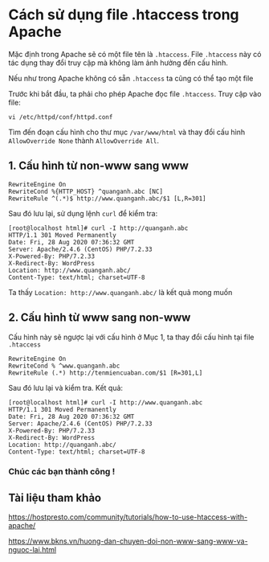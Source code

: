 # Cách sử dụng file .htaccess trong Apache

Mặc định trong Apache sẽ có một file tên là `.htaccess`. File `.htaccess` này có tác dụng thay đổi truy cập mà không làm ảnh hưởng đến cấu hình.

Nếu như trong Apache không có sẵn `.htaccess` ta cũng có thể tạo một file

Trước khi bắt đầu, ta phải cho phép Apache đọc file `.htaccess`. Truy cập vào file:

`vi /etc/httpd/conf/httpd.conf`

Tìm đến đoạn cấu hình cho thư mục `/var/www/html` và thay đổi cấu hình `AllowOverride None` thành `AllowOverride All`.

## 1. Cấu hình từ non-www sang www

```
RewriteEngine On
RewriteCond %{HTTP_HOST} ^quanganh.abc [NC]
RewriteRule ^(.*)$ http://www.quanganh.abc/$1 [L,R=301]
```

Sau đó lưu lại, sử dụng lệnh `curl` để kiểm tra:

```
[root@localhost html]# curl -I http://quanganh.abc
HTTP/1.1 301 Moved Permanently
Date: Fri, 28 Aug 2020 07:36:32 GMT
Server: Apache/2.4.6 (CentOS) PHP/7.2.33
X-Powered-By: PHP/7.2.33
X-Redirect-By: WordPress
Location: http://www.quanganh.abc/
Content-Type: text/html; charset=UTF-8
```

Ta thấy `Location: http://www.quanganh.abc/` là kết quả mong muốn

## 2. Cấu hình từ www sang non-www

Cấu hình này sẽ ngược lại với cấu hình ở Mục 1, ta thay đổi cấu hình tại file `.htaccess`

```
RewriteEngine On
RewriteCond % ^www.quanganh.abc
RewriteRule (.*) http://tenmiencuaban.com/$1 [R=301,L]
```

Sau đó lưu lại và kiểm tra. Kết quả:

```
[root@localhost html]# curl -I http://www.quanganh.abc
HTTP/1.1 301 Moved Permanently
Date: Fri, 28 Aug 2020 07:36:32 GMT
Server: Apache/2.4.6 (CentOS) PHP/7.2.33
X-Powered-By: PHP/7.2.33
X-Redirect-By: WordPress
Location: http://quanganh.abc/
Content-Type: text/html; charset=UTF-8
```

### Chúc các bạn thành công !

## Tài liệu tham khảo

https://hostpresto.com/community/tutorials/how-to-use-htaccess-with-apache/

https://www.bkns.vn/huong-dan-chuyen-doi-non-www-sang-www-va-nguoc-lai.html